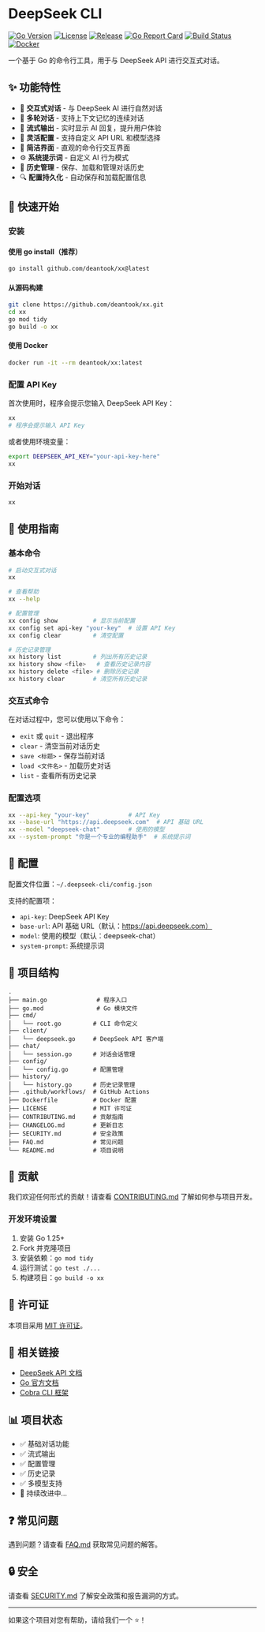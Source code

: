 # DeepSeek CLI

[![Go Version](https://img.shields.io/badge/go-1.25+-blue.svg)](https://golang.org/)
[![License](https://img.shields.io/badge/license-MIT-green.svg)](LICENSE)
[![Release](https://img.shields.io/github/v/release/deantook/xx.svg)](https://github.com/deantook/xx/releases)
[![Go Report Card](https://goreportcard.com/badge/github.com/deantook/xx)](https://goreportcard.com/report/github.com/deantook/xx)
[![Build Status](https://github.com/deantook/xx/workflows/Go/badge.svg)](https://github.com/deantook/xx/actions)
[![Docker](https://img.shields.io/docker/v/deantook/xx?label=docker)](https://hub.docker.com/r/deantook/xx)

一个基于 Go 的命令行工具，用于与 DeepSeek API 进行交互式对话。

## ✨ 功能特性

- 🤖 **交互式对话** - 与 DeepSeek AI 进行自然对话
- 💬 **多轮对话** - 支持上下文记忆的连续对话
- 🌊 **流式输出** - 实时显示 AI 回复，提升用户体验
- 🔧 **灵活配置** - 支持自定义 API URL 和模型选择
- 🎯 **简洁界面** - 直观的命令行交互界面
- ⚙️ **系统提示词** - 自定义 AI 行为模式
- 📝 **历史管理** - 保存、加载和管理对话历史
- 🔍 **配置持久化** - 自动保存和加载配置信息

## 🚀 快速开始

### 安装

#### 使用 go install（推荐）

```bash
go install github.com/deantook/xx@latest
```

#### 从源码构建

```bash
git clone https://github.com/deantook/xx.git
cd xx
go mod tidy
go build -o xx
```

#### 使用 Docker

```bash
docker run -it --rm deantook/xx:latest
```

### 配置 API Key

首次使用时，程序会提示您输入 DeepSeek API Key：

```bash
xx
# 程序会提示输入 API Key
```

或者使用环境变量：

```bash
export DEEPSEEK_API_KEY="your-api-key-here"
xx
```

### 开始对话

```bash
xx
```

## 📖 使用指南

### 基本命令

```bash
# 启动交互式对话
xx

# 查看帮助
xx --help

# 配置管理
xx config show          # 显示当前配置
xx config set api-key "your-key"  # 设置 API Key
xx config clear         # 清空配置

# 历史记录管理
xx history list         # 列出所有历史记录
xx history show <file>   # 查看历史记录内容
xx history delete <file> # 删除历史记录
xx history clear        # 清空所有历史记录
```

### 交互式命令

在对话过程中，您可以使用以下命令：

- `exit` 或 `quit` - 退出程序
- `clear` - 清空当前对话历史
- `save <标题>` - 保存当前对话
- `load <文件名>` - 加载历史对话
- `list` - 查看所有历史记录

### 配置选项

```bash
xx --api-key "your-key"           # API Key
xx --base-url "https://api.deepseek.com"  # API 基础 URL
xx --model "deepseek-chat"        # 使用的模型
xx --system-prompt "你是一个专业的编程助手"  # 系统提示词
```

## 🔧 配置

配置文件位置：`~/.deepseek-cli/config.json`

支持的配置项：
- `api-key`: DeepSeek API Key
- `base-url`: API 基础 URL（默认：https://api.deepseek.com）
- `model`: 使用的模型（默认：deepseek-chat）
- `system-prompt`: 系统提示词

## 📁 项目结构

```
.
├── main.go              # 程序入口
├── go.mod               # Go 模块文件
├── cmd/
│   └── root.go         # CLI 命令定义
├── client/
│   └── deepseek.go     # DeepSeek API 客户端
├── chat/
│   └── session.go      # 对话会话管理
├── config/
│   └── config.go       # 配置管理
├── history/
│   └── history.go      # 历史记录管理
├── .github/workflows/  # GitHub Actions
├── Dockerfile          # Docker 配置
├── LICENSE             # MIT 许可证
├── CONTRIBUTING.md     # 贡献指南
├── CHANGELOG.md        # 更新日志
├── SECURITY.md         # 安全政策
├── FAQ.md              # 常见问题
└── README.md           # 项目说明
```

## 🤝 贡献

我们欢迎任何形式的贡献！请查看 [CONTRIBUTING.md](CONTRIBUTING.md) 了解如何参与项目开发。

### 开发环境设置

1. 安装 Go 1.25+
2. Fork 并克隆项目
3. 安装依赖：`go mod tidy`
4. 运行测试：`go test ./...`
5. 构建项目：`go build -o xx`

## 📄 许可证

本项目采用 [MIT 许可证](LICENSE)。

## 🔗 相关链接

- [DeepSeek API 文档](https://platform.deepseek.com/api-docs/)
- [Go 官方文档](https://golang.org/doc/)
- [Cobra CLI 框架](https://github.com/spf13/cobra)

## 📊 项目状态

- ✅ 基础对话功能
- ✅ 流式输出
- ✅ 配置管理
- ✅ 历史记录
- ✅ 多模型支持
- 🔄 持续改进中...

## ❓ 常见问题

遇到问题？请查看 [FAQ.md](FAQ.md) 获取常见问题的解答。

## 🔒 安全

请查看 [SECURITY.md](SECURITY.md) 了解安全政策和报告漏洞的方式。

---

如果这个项目对您有帮助，请给我们一个 ⭐️！